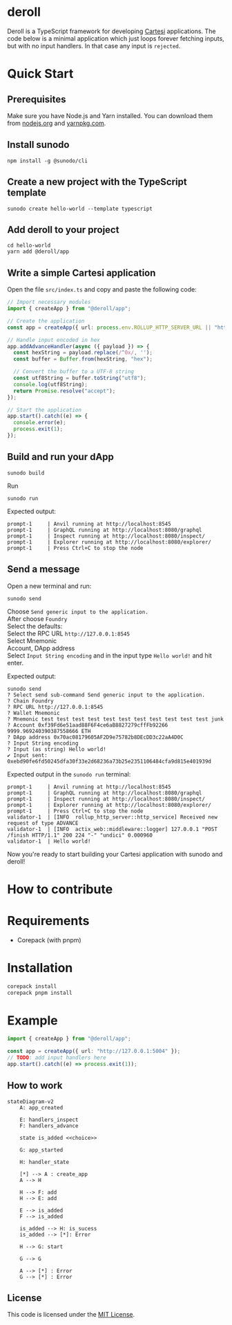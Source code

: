 # deroll

Deroll is a TypeScript framework for developing [Cartesi](https://cartesi.io) applications.
The code below is a minimal application which just loops forever fetching inputs, but with no input handlers. In that case any input is `rejected`.

# Quick Start

## Prerequisites
Make sure you have Node.js and Yarn installed. You can download them from [nodejs.org](https://nodejs.org/) and [yarnpkg.com](https://yarnpkg.com/).

## Install sunodo

```shell
npm install -g @sunodo/cli
```

## Create a new project with the TypeScript template
```shell
sunodo create hello-world --template typescript
```

## Add deroll to your project
```shell
cd hello-world
yarn add @deroll/app
```

## Write a simple Cartesi application
Open the file `src/index.ts` and copy and paste the following code:

```ts
// Import necessary modules
import { createApp } from "@deroll/app";

// Create the application
const app = createApp({ url: process.env.ROLLUP_HTTP_SERVER_URL || "http://127.0.0.1:5004" });

// Handle input encoded in hex
app.addAdvanceHandler(async ({ payload }) => {
  const hexString = payload.replace(/^0x/, '');
  const buffer = Buffer.from(hexString, "hex");

  // Convert the buffer to a UTF-8 string
  const utf8String = buffer.toString("utf8");
  console.log(utf8String);
  return Promise.resolve("accept");
});

// Start the application
app.start().catch((e) => {
  console.error(e);
  process.exit(1);
});
```

## Build and run your dApp
```shell
sunodo build
```
Run
```shell
sunodo run
```
Expected output:
```shell
prompt-1     | Anvil running at http://localhost:8545
prompt-1     | GraphQL running at http://localhost:8080/graphql
prompt-1     | Inspect running at http://localhost:8080/inspect/
prompt-1     | Explorer running at http://localhost:8080/explorer/
prompt-1     | Press Ctrl+C to stop the node
```

## Send a message

Open a new terminal and run:
```shell
sunodo send
```
Choose `Send generic input to the application.`  
After choose `Foundry`  
Select the defaults:  
Select the RPC URL `http://127.0.0.1:8545`  
Select Mnemonic  
Account, DApp address  
Select `Input String encoding` and in the input type `Hello world!` and hit enter.

Expected output:
```shell
sunodo send
? Select send sub-command Send generic input to the application.
? Chain Foundry
? RPC URL http://127.0.0.1:8545
? Wallet Mnemonic
? Mnemonic test test test test test test test test test test test junk
? Account 0xf39Fd6e51aad88F6F4ce6aB8827279cffFb92266 9999.969240390387558666 ETH
? DApp address 0x70ac08179605AF2D9e75782b8DEcDD3c22aA4D0C
? Input String encoding
? Input (as string) Hello world!
✔ Input sent: 0xebd90fe6fd50245dfa30f33e2d68236a73b25e2351106484cfa9d815e401939d
```

Expected output in the `sunodo run` terminal:
```shell
prompt-1     | Anvil running at http://localhost:8545
prompt-1     | GraphQL running at http://localhost:8080/graphql
prompt-1     | Inspect running at http://localhost:8080/inspect/
prompt-1     | Explorer running at http://localhost:8080/explorer/
prompt-1     | Press Ctrl+C to stop the node
validator-1  | [INFO  rollup_http_server::http_service] Received new request of type ADVANCE
validator-1  | [INFO  actix_web::middleware::logger] 127.0.0.1 "POST /finish HTTP/1.1" 200 224 "-" "undici" 0.000960
validator-1  | Hello world!
```

Now you're ready to start building your Cartesi application with sunodo and deroll!

# How to contribute

# Requirements
- Corepack (with pnpm)


# Installation
```sh
corepack install
corepack pnpm install
```


# Example

```typescript
import { createApp } from "@deroll/app";

const app = createApp({ url: "http://127.0.0.1:5004" });
// TODO: add input handlers here
app.start().catch((e) => process.exit(1));
```

## How to work

```mermaid
stateDiagram-v2
    A: app_created

    E: handlers_inspect
    F: handlers_advance

    state is_added <<choice>>
    
    G: app_started

    H: handler_state

    [*] --> A : create_app
    A --> H
    
    H --> F: add
    H --> E: add
    
    E --> is_added
    F --> is_added

    is_added --> H: is_sucess
    is_added --> [*]: Error

    H --> G: start

    G --> G

    A --> [*] : Error
    G --> [*] : Error
```

## License

This code is licensed under the [MIT License](./LICENSE).
